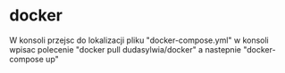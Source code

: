 # docker
W konsoli przejsc do lokalizacji pliku "docker-compose.yml"
w konsoli wpisac polecenie "docker pull dudasylwia/docker"
a nastepnie "docker-compose up"
